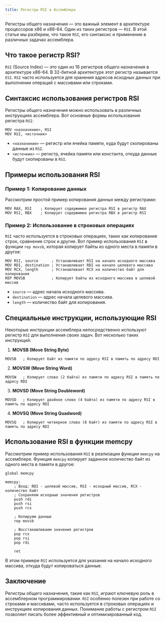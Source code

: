 ```yaml
---
title: Регистры RSI в Ассемблере
---
```

Регистры общего назначения — это важный элемент в архитектуре процессоров x86 и x86-64. Один из таких регистров — `RSI`. В этой статье мы разберем, что такое `RSI`, его синтаксис и применение в различных задачах ассемблера.

## Что такое регистр RSI?

`RSI` (Source Index) — это один из 16 регистров общего назначения в архитектуре x86-64. В 32-битной архитектуре этот регистр называется `ESI`. `RSI` часто используется для хранения адресов исходных данных при выполнении операций с массивами или строками.

## Синтаксис использования регистров RSI

Регистры общего назначения можно использовать в различных инструкциях ассемблера. Вот основные формы использования регистра `RSI`:

```assembly
MOV <назначение>, RSI
MOV RSI, <источник>
```

- `<назначение>` — регистр или ячейка памяти, куда будут скопированы данные из `RSI`.
- `<источник>` — регистр, ячейка памяти или константа, откуда данные будут скопированы в `RSI`.

## Примеры использования RSI

### Пример 1: Копирование данных

Рассмотрим простой пример копирования данных между регистрами:

```assembly
MOV RAX, RSI    ; Копирует содержимое регистра RSI в регистр RAX
MOV RSI, RBX    ; Копирует содержимое регистра RBX в регистр RSI
```

### Пример 2: Использование в строковых операциях

`RSI` часто используется в строковых операциях, таких как копирование строк, сравнение строк и другие. Вот пример использования `RSI` в функции `rep movsb`, которая копирует байты из одного места в памяти в другое:

```assembly
MOV RSI, source      ; Устанавливает RSI на начало исходного массива
MOV RDI, destination ; Устанавливает RDI на начало целевого массива
MOV RCX, length      ; Устанавливает RCX на количество байт для копирования
REP MOVSB            ; Копирует байты из исходного массива в целевой массив
```

- `source` — адрес начала исходного массива.
- `destination` — адрес начала целевого массива.
- `length` — количество байт для копирования.

## Специальные инструкции, использующие RSI

Некоторые инструкции ассемблера непосредственно используют регистр `RSI` для выполнения своих задач. Вот несколько таких инструкций:

1. **MOVSB (Move String Byte)**

```assembly
MOVSB   ; Копирует байт из памяти по адресу RSI в память по адресу RDI
```

2. **MOVSW (Move String Word)**

```assembly
MOVSW   ; Копирует слово (2 байта) из памяти по адресу RSI в память по адресу RDI
```

3. **MOVSD (Move String Doubleword)**

```assembly
MOVSD   ; Копирует двойное слово (4 байта) из памяти по адресу RSI в память по адресу RDI
```

4. **MOVSQ (Move String Quadword)**

```assembly
MOVSQ   ; Копирует четверное слово (8 байт) из памяти по адресу RSI в память по адресу RDI
```

## Использование RSI в функции memcpy

Рассмотрим пример использования `RSI` в реализации функции `memcpy` на ассемблере. Функция `memcpy` копирует заданное количество байт из одного места в памяти в другое:

```assembly
global memcpy

memcpy:
    ; Вход: RDI - целевой массив, RSI - исходный массив, RCX - количество байт
    ; Сохраняем исходные значения регистров
    push rdi
    push rsi
    push rcx

    ; Копируем данные
    rep movsb

    ; Восстанавливаем значения регистров
    pop rcx
    pop rsi
    pop rdi

    ret
```

В этом примере `RSI` используется для указания на начало исходного массива, откуда будут копироваться данные.

## Заключение

Регистры общего назначения, такие как `RSI`, играют ключевую роль в ассемблерном программировании. `RSI` особенно полезен при работе со строками и массивами, часто используется в строковых операциях и инструкциях копирования данных. Понимание работы с регистром `RSI` позволяет писать более эффективный и оптимизированный код.